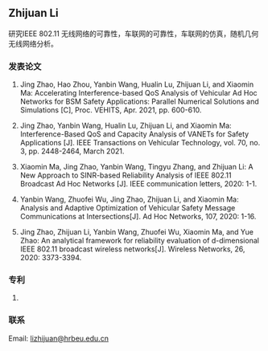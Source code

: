 ## Zhijuan Li

研究IEEE 802.11 无线网络的可靠性，车联网的可靠性，车联网的仿真，随机几何无线网络分析。

### 发表论文

1. Jing Zhao, Hao Zhou, Yanbin Wang, Hualin Lu, Zhijuan Li, and Xiaomin Ma: Accelerating Interference-based QoS Analysis of Vehicular Ad Hoc Networks for BSM Safety Applications: Parallel Numerical Solutions and Simulations [C], Proc. VEHITS, Apr. 2021, pp. 600-610.

2. Jing Zhao, Yanbin Wang, Hualin Lu, Zhijuan Li, and Xiaomin Ma: Interference-Based QoS and Capacity Analysis of VANETs for Safety Applications [J]. IEEE Transactions on Vehicular Technology, vol. 70, no. 3, pp. 2448-2464, March 2021.

3. Xiaomin Ma, Jing Zhao, Yanbin Wang, Tingyu Zhang, and Zhijuan Li: A New Approach to SINR-based Reliability Analysis of IEEE 802.11 Broadcast Ad Hoc Networks [J]. IEEE communication letters, 2020: 1-1.

4. Yanbin Wang, Zhuofei Wu, Jing Zhao, Zhijuan Li, and Xiaomin Ma: Analysis and Adaptive Optimization of Vehicular Safety Message Communications at Intersections[J]. Ad Hoc Networks, 107, 2020: 1-16.

5. Jing Zhao, Zhijuan Li, Yanbin Wang, Zhuofei Wu, Xiaomin Ma, and Yue Zhao: An analytical framework for reliability evaluation of d-dimensional IEEE 802.11 broadcast wireless networks[J]. Wireless Networks, 26, 2020: 3373-3394.

### 专利
1. 


### 联系

Email: lizhijuan@hrbeu.edu.cn
